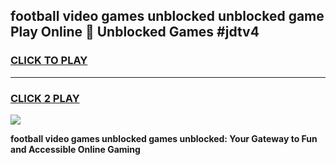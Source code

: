 
## football video games unblocked unblocked game Play Online 👋 Unblocked Games #jdtv4
<h3>
<a href="https://premium.freeplayer.one?title=football_video_games_unblocked&ref=21F">CLICK TO PLAY</a></h3>
<hr>

<h3>
<a href="https://premium.freeplayer.one?title=football_video_games_unblocked&ref=21F">CLICK 2 PLAY</a>
  
</h3>

<a href="https://premium.freeplayer.one?title=football_video_games_unblocked&ref=21F/"><img src="https://clearcache.store/games.png"></a>


**football video games unblocked games unblocked: Your Gateway to Fun and Accessible Online Gaming**
